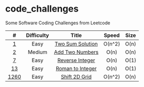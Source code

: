 # code_challenges
Some Software Coding Challenges from Leetcode


|     #    | Difficulty | Title | Speed | Size |
| :------: | :--------: | :---: | :----: | :---: |
|   [1]()  |    Easy    | [Two Sum Solution](https://github.com/y0dev/code_challenges/blob/main/Easy/two_sum.js) |  O(n^2) | O(n)
|   [2]()  |   Medium   | [Add Two Numbers](https://github.com/y0dev/code_challenges/blob/main/Medium/add_two_numbers.js) |  O(n) | O(n)
|   [7]()  |    Easy    | [Reverse Integer](https://github.com/y0dev/code_challenges/blob/main/Easy/reverse_num.js) |  O(n) | O(1)
|  [13]()  |    Easy    | [Roman to Integer](https://github.com/y0dev/code_challenges/blob/main/Easy/roman_to_integer.js) |  O(n) | O(1)
| [1260]() |    Easy    | [Shift 2D Grid](https://github.com/y0dev/code_challenges/blob/main/Easy/shift_2d_grid.js) |  O(n^2) | O(n)